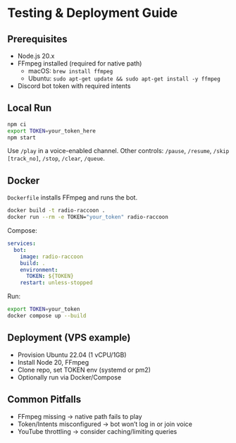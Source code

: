 # Testing & Deployment Guide

## Prerequisites
- Node.js 20.x
- FFmpeg installed (required for native path)
  - macOS: `brew install ffmpeg`
  - Ubuntu: `sudo apt-get update && sudo apt-get install -y ffmpeg`
- Discord bot token with required intents

## Local Run
```bash
npm ci
export TOKEN=your_token_here
npm start
```
Use `/play` in a voice-enabled channel. Other controls: `/pause`, `/resume`, `/skip [track_no]`, `/stop`, `/clear`, `/queue`.

## Docker
`Dockerfile` installs FFmpeg and runs the bot.
```bash
docker build -t radio-raccoon .
docker run --rm -e TOKEN="your_token" radio-raccoon
```
Compose:
```yaml
services:
  bot:
    image: radio-raccoon
    build: .
    environment:
      TOKEN: ${TOKEN}
    restart: unless-stopped
```
Run:
```bash
export TOKEN=your_token
docker compose up --build
```

## Deployment (VPS example)
- Provision Ubuntu 22.04 (1 vCPU/1GB)
- Install Node 20, FFmpeg
- Clone repo, set TOKEN env (systemd or pm2)
- Optionally run via Docker/Compose

## Common Pitfalls
- FFmpeg missing → native path fails to play
- Token/Intents misconfigured → bot won’t log in or join voice
- YouTube throttling → consider caching/limiting queries
